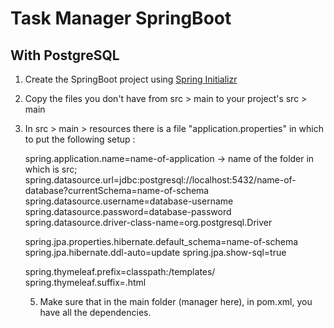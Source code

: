 # Task Manager SpringBoot
## With PostgreSQL
 
1. Create the SpringBoot project using [Spring Initializr](https://start.spring.io/)

2. Copy the files you don't have from src > main to your project's src > main

3. In src > main > resources there is a file "application.properties" in which to put the following setup :

      spring.application.name=name-of-application -> name of the folder in which is src;
      spring.datasource.url=jdbc:postgresql://localhost:5432/name-of-database?currentSchema=name-of-schema
      spring.datasource.username=database-username
      spring.datasource.password=database-password
      spring.datasource.driver-class-name=org.postgresql.Driver

      spring.jpa.properties.hibernate.default_schema=name-of-schema
      spring.jpa.hibernate.ddl-auto=update
      spring.jpa.show-sql=true

      spring.thymeleaf.prefix=classpath:/templates/
      spring.thymeleaf.suffix=.html

   5. Make sure that in the main folder (manager here), in pom.xml, you have all the dependencies.
